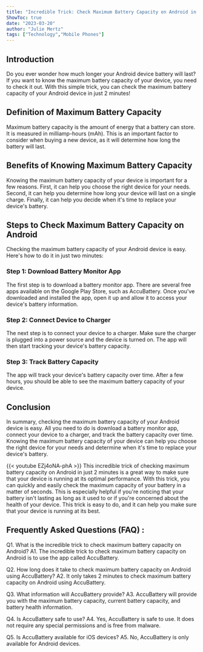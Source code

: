 ```yaml
---
title: "Incredible Trick: Check Maximum Battery Capacity on Android in Just 2 Minutes!"
ShowToc: true 
date: "2023-03-20"
author: "Julie Mertz" 
tags: ["Technology","Mobile Phones"]
---
```

## Introduction

Do you ever wonder how much longer your Android device battery will last? If you want to know the maximum battery capacity of your device, you need to check it out. With this simple trick, you can check the maximum battery capacity of your Android device in just 2 minutes!

## Definition of Maximum Battery Capacity

Maximum battery capacity is the amount of energy that a battery can store. It is measured in milliamp-hours (mAh). This is an important factor to consider when buying a new device, as it will determine how long the battery will last.

## Benefits of Knowing Maximum Battery Capacity

Knowing the maximum battery capacity of your device is important for a few reasons. First, it can help you choose the right device for your needs. Second, it can help you determine how long your device will last on a single charge. Finally, it can help you decide when it's time to replace your device's battery.

## Steps to Check Maximum Battery Capacity on Android

Checking the maximum battery capacity of your Android device is easy. Here's how to do it in just two minutes:

### Step 1: Download Battery Monitor App

The first step is to download a battery monitor app. There are several free apps available on the Google Play Store, such as AccuBattery. Once you've downloaded and installed the app, open it up and allow it to access your device's battery information.

### Step 2: Connect Device to Charger

The next step is to connect your device to a charger. Make sure the charger is plugged into a power source and the device is turned on. The app will then start tracking your device's battery capacity.

### Step 3: Track Battery Capacity

The app will track your device's battery capacity over time. After a few hours, you should be able to see the maximum battery capacity of your device.

## Conclusion

In summary, checking the maximum battery capacity of your Android device is easy. All you need to do is download a battery monitor app, connect your device to a charger, and track the battery capacity over time. Knowing the maximum battery capacity of your device can help you choose the right device for your needs and determine when it's time to replace your device's battery.

{{< youtube EZj4oNA-phA >}} 
This incredible trick of checking maximum battery capacity on Android in just 2 minutes is a great way to make sure that your device is running at its optimal performance. With this trick, you can quickly and easily check the maximum capacity of your battery in a matter of seconds. This is especially helpful if you're noticing that your battery isn't lasting as long as it used to or if you're concerned about the health of your device. This trick is easy to do, and it can help you make sure that your device is running at its best.

## Frequently Asked Questions (FAQ) :
Q1. What is the incredible trick to check maximum battery capacity on Android?
A1. The incredible trick to check maximum battery capacity on Android is to use the app called AccuBattery. 

Q2. How long does it take to check maximum battery capacity on Android using AccuBattery?
A2. It only takes 2 minutes to check maximum battery capacity on Android using AccuBattery.

Q3. What information will AccuBattery provide?
A3. AccuBattery will provide you with the maximum battery capacity, current battery capacity, and battery health information.

Q4. Is AccuBattery safe to use?
A4. Yes, AccuBattery is safe to use. It does not require any special permissions and is free from malware.

Q5. Is AccuBattery available for iOS devices?
A5. No, AccuBattery is only available for Android devices.


